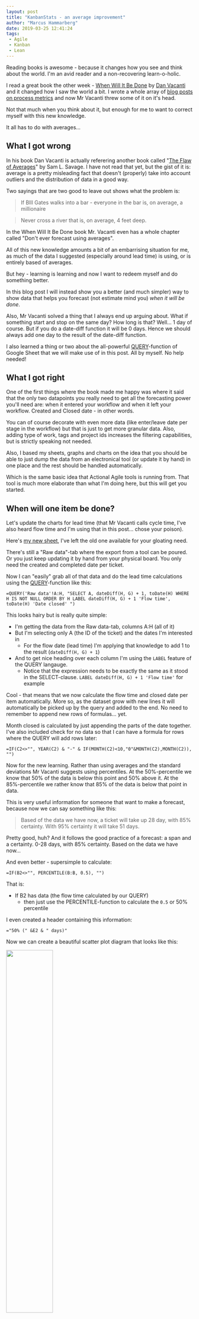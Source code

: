 ```yaml
---
layout: post
title: "KanbanStats - an average improvement"
author: "Marcus Hammarberg"
date: 2019-03-25 12:41:24
tags:
 - Agile
 - Kanban
 - Lean
---
```


Reading books is awesome - because it changes how you see and think about the world. I'm an avid reader and a non-recovering learn-o-holic. 

I read a great book the other week - [When Will It Be Done](https://leanpub.com/whenwillitbedone) by [Dan Vacanti](https://twitter.com/danvacanti) and it changed how I saw the world a bit. I wrote a whole array of [blog posts on process metrics](http://www.marcusoft.net/2019/01/kanbanstats-simplify-process-stats-get-started.html) and now Mr Vacanti threw some of it on it's head. 

Not that much when you think about it, but enough for me to want to correct myself with this new knowledge. 

It all has to do with averages...

<a name='more'></a>

## What I got wrong

In his book Dan Vacanti is actually referering another book called "[The Flaw of Averages](https://www.amazon.com/Flaw-Averages-Underestimate-Risk-Uncertainty-ebook/dp/B0096CT4VY)" by Sam L. Savage. I have not read that yet, but the gist of it is: average is a pretty misleading fact that doesn't (properly) take into account outliers and the distribution of data in a good way. 

Two sayings that are two good to leave out shows what the problem is:

> If BIll Gates walks into a bar - everyone in the bar is, on average, a millionaire

> Never cross a river that is, on average, 4 feet deep.

In the When Will It Be Done book Mr. Vacanti even has a whole chapter called "Don't ever forecast using averages". 

All of this new knowledge amounts a bit of an embarrising situation for me, as much of the data I suggested (especially around lead time) is using, or is entirely based of averages. 

But hey - learning is learning and now I want to redeem myself and do something better. 

In this blog post I will instead show you a better (and much simpler) way to show data that helps you forecast (not estimate mind you) *when it will be done*. 



Also, Mr Vacanti solved a thing that I always end up arguing about. What if something start and stop on the same day? How long is that? Well… 1 day of course. But if you do a date-diff function it will be 0 days. Hence we should always add one day to the result of the date-diff function.



I also learned a thing or two about the all-powerful [QUERY](https://support.google.com/docs/answer/3093343?hl=en&authuser=0)-function of Google Sheet that we will make use of in this post. All by myself. No help needed!

## What I got right

One of the first things where the book made me happy was where it said that the only two datapoints you really need to get all the forecasting power you'll need are: when it entered your workflow and when it left your workflow. Created and Closed date - in other words. 

You can of course decorate with even more data (like enter/leave date per stage in the workflow) but that is just to get more granular data. Also, adding type of work, tags and project ids increases the filtering capabilities, but is strictly speaking not needed. 

Also, I based my sheets, graphs and charts on the idea that you should be able to just dump the data from an electronical tool (or update it by hand) in one place and the rest should be handled automatically. 

Which is the same basic idea that Actional Agile tools is running from. That tool is much more elaborate than what I'm doing here, but this will get you started.

## When will one item be done?

Let's update the charts for lead time (that Mr Vacanti calls cycle time, I've also heard flow time and I'm using that in this post… chose your poison). 

Here's [my new sheet](https://docs.google.com/spreadsheets/d/1lmlelcMdvo1SvQ0JZXraGYQxnZ5TNZ5qxUj5CapJn40/edit?usp=sharing), I've left the old one available for your gloating need.

There's still a "Raw data"-tab where the export from a tool can be poured. Or you just keep updating it by hand from your physical board. You only need the created and completed date per ticket. 

Now I can "easily" grab all of that data and do the lead time calculations using the [QUERY](https://support.google.com/docs/answer/3093343?hl=en&authuser=0)-function like this:

```
=QUERY('Raw data'!A:H, "SELECT A, dateDiff(H, G) + 1, toDate(H) WHERE H IS NOT NULL ORDER BY H LABEL dateDiff(H, G) + 1 'Flow time', toDate(H) 'Date closed' ")
```

This looks hairy but is really quite simple:

* I'm getting the data from the Raw data-tab, columns A:H (all of it)
* But I'm selecting only A (the ID of the ticket) and the dates I'm interested in
  * For the flow date (lead time) I'm applying that knowledge to add 1 to the result (`dateDiff(H, G) + 1`)
* And to get nice heading over each column I'm using the `LABEL` feature of the QUERY langauge.
  * Notice that the expression needs to be exactly the same as it stood in the SELECT-clause. `LABEL dateDiff(H, G) + 1 'Flow time'` for example

Cool - that means that we now calculate the flow time and closed date per item automatically. More so, as the dataset grow with new lines it will automatically be picked up by the query and added to the end. No need to remember to append new rows of formulas… yet. 



Month closed is calculated by just appending the parts of the date together. I've also included check for no data so that I can have a formula for rows where the QUERY will add rows later:

```
=IF(C2<>"", YEAR(C2) & "-" & IF(MONTH(C2)<10,"0"&MONTH(C2),MONTH(C2)), "")
```



Now for the new learning. Rather than using averages and the standard deviations Mr Vacanti suggests using percentiles. At the 50%-percentile we know that 50% of the data is below this point and 50% above it. At the 85%-percentile we rather know that 85% of the data is below that point in data. 

This is very useful information for someone that want to make a forecast, because now we can say something like this:

> Based of the data we have now, a ticket will take up 28 day, with 85% certainty. With 95% certainty it will take 51 days. 

Pretty good, huh? And it follows the good practice of a forecast: a span and a certainty. 0-28 days, with 85% certainty. Based on the data we have now...

And even better - supersimple to calculate: 

```
=IF(B2<>"", PERCENTILE(B:B, 0.5), "")
```

That is:

* If B2 has data (the flow time calculated by our QUERY)
  * then just use the PERCENTILE-function to calculate the `0.5` or 50% percentile

I even created a header containing this information:

```
="50% (" &E2 & " days)" 
```

Now we can create a beautiful scatter plot diagram that looks like this: 

<img src="/img/FlowTimeScatterPlotPercentiles.png" style="width:50%" />

I had to do some chart hacking to get this to work:

* It's based of a "Smooth line chart" containing all the information needed
* To make the flow time into scatter dots I set the point size for each data point to 7px and set the line thickness to 0px
* Notice that the heading that we created now makes sense in the legend where we can see the number of days for each percentile

### A new diagram - histogram for flow time

In the When Will It Be Done book, Mr. Vacanti put me onto a new type of diagram, a historgram for flow time. It's basically just plotting out how many items has a certain lead time (in groups). 

Easier to talk about if you've seen it:

<img src="/img/HistorgramFlowTime.png" style="width:50%" />

A few things to note here:

This curve that you see - it's like that for most knowledge work. It's not a normal, bell-curve distribution of flow time data. This is yet another thing to notice about how hard it is to estimate (before you start) knowledge work. 

Most things goes pretty fast, and a small selected few take a very long time to complete. You will not know on beforehand which is which. You can try to break them down into smaller *right-sized* pieces will make your errors smaller but it will still follow this curve. 

Second, if the charts in Google Sheet were better we could have plotted in the percentiles in this chart too. It would have been a nice vertical line for the 50%-percentile just at the start of the second bar and another for the 85%-line at the fourth bar. This would have emphasized the problem with averages and the benefits of using percentiles even more. 

## When will the complete backlog be done

This is the big aha-moment for me. Because taking the average flow time and multiplying it with the number of items in the backlog feels … dirty now. 

There are ways, but it way beyond the scope of this post and my Google Sheet skills. The way to do this is to run a [Monte Carlo simulation](https://en.wikipedia.org/wiki/Monte_Carlo_method) which basically simlulates many (MANY 10k, 20k simulations for example) potential outcomes, based of the data you supply to the simulation. 

I understand it like this: the data you have now is just one outcome based of theoretical never-ending. What if we played out 10000 potential futures based of data we have today.  

It then gives you a forecasted percentage and ends up in you being able to say: 

> With 80% certainty 50 items will take between 20 and 54 days to complete

This is awesome but not something that I've tried to accomplish here. 

## The rest of the diagrams

I have not change a lot about the rest of the diagram, but I have refrained from using averages. 

This is just from the top of my head, but since throughput is tracking the number of completed items we wanted the percentile to be opposite. If we with 95% certainty want to say how many items we complete per Month, for example, we need to get the 5% percentile. I think.

Now my throughput reporting looks like this:

```
						Total	S	M	L
50% percentile / month	29		15	5	9
85% percentile / month	13		9	1	2
95% percentile / month	6		4	0	1
50% percentile / week	11		6	2	2
85% percentile / week	2		0	0	1
95% percentile / week	1		0	0	0
```

Which means that we could now say stuff like: 

> Based of the current data the team will complete at least 29 items per month, with 50% certainty
>
> With 85% certainty we will complete 13 items or less. 9 small. 

There no data for some of these numbers to be complete, for example the 5%-percentile of the weekly throughput is 0… which feels ominous but is probably correct, based of the data. 

### New charts

I've added a very simple Blockers-tracker. It tracks how much time, of the total flow time that an item spent blocked. I don't mention this much here because this is some data that is not easily obtainable… relatively speaking. 

You need to track how many days each item has been blocked or not, so it's not hard by any strech but can be cumbersome. I use dots on the stickies and just count those at the end. 

It produces a chart that looks like this

<img src="/img/TimeSpentInBlockagePerItem.png" style="width:50%" />

This is a very useful thing to do a root cause analysis on to solve real flow problems

## Summary

I hope this sheet can be useful for you. If you want to make changes, make a copy to your own Google drive and go crazy. Please let me know if you fix any fatal flaws in it. 

Stop using averages. Use percentiles instead.

Stop estimating. Forecast based of data instead. Update the forecasts as you get more data. 

